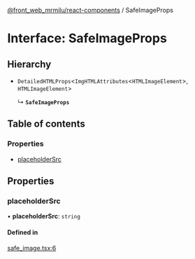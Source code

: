 [@front_web_mrmilu/react-components](../ReactComponents.md) / SafeImageProps

# Interface: SafeImageProps

## Hierarchy

- `DetailedHTMLProps`<`ImgHTMLAttributes`<`HTMLImageElement`\>, `HTMLImageElement`\>

  ↳ **`SafeImageProps`**

## Table of contents

### Properties

- [placeholderSrc](SafeImageProps.md#placeholdersrc)

## Properties

### placeholderSrc

• **placeholderSrc**: `string`

#### Defined in

[safe_image.tsx:6](https://github.com/mrmilu/front_web_mrmilu/blob/14b2abf/packages/react_components/src/safe_image.tsx#L6)
